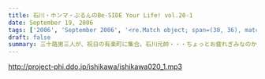 ```yaml
---
title: 石川・ホンマ・ぶるんのBe-SIDE Your Life! vol.20-1
date: September 19, 2006
tags: ['2006', 'September 2006', '<re.Match object; span=(30, 36), match='vol.20'>']
draft: false
summary: 三十路男三人が、祝日の有楽町に集合。石川元帥・・・ちょっとお疲れぎみなのか、壊れ気味のオープニングトークとなっています。地上波での番組もこのテイストでいくのか！？ＮＡＭＡＥ
---
```


http://project-phi.ddo.jp/ishikawa/ishikawa020_1.mp3
